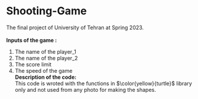 # Shooting-Game
The final project of University of Tehran at Spring 2023.</br></br>
<b>Inputs of the game :</b>
1. The name of the player_1</br>
2. The name of the player_2</br>
3. The score limit</br>
4. The speed of the game</br>
<b>Description of the code:</b></br>
This code is wroted with the functions in $\color{yellow}{turtle}$ library only and not used from any photo for making the shapes.
